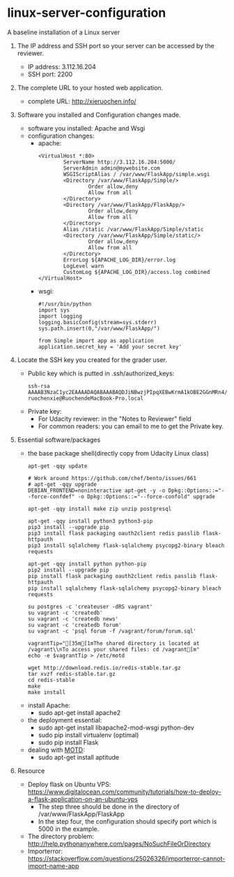 # linux-server-configuration

A baseline installation of a Linux server

1. The IP address and SSH port so your server can be accessed by the reviewer.
    - IP address: 3.112.16.204
    - SSH port: 2200

2. The complete URL to your hosted web application.
    - complete URL: http://xieruochen.info/

3. Software you installed and Configuration changes made.
    - software you installed: Apache and Wsgi
    - configuration changes: 
        - apache:
            ```
            <VirtualHost *:80>
                    ServerName http://3.112.16.204:5000/
                    ServerAdmin admin@mywebsite.com
                    WSGIScriptAlias / /var/www/FlaskApp/simple.wsgi
                    <Directory /var/www/FlaskApp/Simple/>
                            Order allow,deny
                            Allow from all
                    </Directory>
                    <Directory /var/www/FlaskApp/FlaskApp/>
                            Order allow,deny
                            Allow from all
                    </Directory>
                    Alias /static /var/www/FlaskApp/Simple/static
                    <Directory /var/www/FlaskApp/Simple/static/>
                            Order allow,deny
                            Allow from all
                    </Directory>
                    ErrorLog ${APACHE_LOG_DIR}/error.log
                    LogLevel warn
                    CustomLog ${APACHE_LOG_DIR}/access.log combined
            </VirtualHost>
            ```
        - wsgi: 
            ```
            #!/usr/bin/python
            import sys
            import logging
            logging.basicConfig(stream=sys.stderr)
            sys.path.insert(0,"/var/www/FlaskApp/")
            
            from Simple import app as application
            application.secret_key = 'Add your secret key'
            ```
        
4. Locate the SSH key you created for the grader user.
    - Public key which is putted in .ssh/authorized_keys: 
        ```
        ssh-rsa AAAAB3NzaC1yc2EAAAADAQABAAABAQDJiNBwzjPIpqXEBwKrmA1kOBE2GGnMRn4/pRLa/Gn5uf5OJgHT6sYOgO/rKljXAtq0H30o611GGhHoQD3Y5J8jIJyxryi4X2EK2aFjCraZaOKX+Y2MFMErtiTRHiguxVLFoIufToY2eLvGfFDRQYPDmFvUiTVSFAo6uiJKUF3DNj666g/NK09s9pdeg2azcUClMa5L69fc04fDbywHoSwBXJ9DEvWAL6CD0apNSKj9PWYKHLF4AejZnOJMDt4TSvRkxm6VvZ0fWPb3zmBa8bDU6PkLfrxPwyBLv65w0wEGeg2H1V6WkQa7Cwk3Pub2o26GznCjuaqCFvPuaJ6lX9BJ ruochenxie@RuochendeMacBook-Pro.local
        ```
    - Private key: 
        - For Udacity reviewer: in the "Notes to Reviewer" field
        - For common readers: you can email to me to get the Private key.
    
5. Essential software/packages
    - the base package shell(directly copy from Udacity Linux class)
        ```
        apt-get -qqy update

        # Work around https://github.com/chef/bento/issues/661
        # apt-get -qqy upgrade
        DEBIAN_FRONTEND=noninteractive apt-get -y -o Dpkg::Options::="--force-confdef" -o Dpkg::Options::="--force-confold" upgrade
    
        apt-get -qqy install make zip unzip postgresql
    
        apt-get -qqy install python3 python3-pip
        pip3 install --upgrade pip
        pip3 install flask packaging oauth2client redis passlib flask-httpauth
        pip3 install sqlalchemy flask-sqlalchemy psycopg2-binary bleach requests
    
        apt-get -qqy install python python-pip
        pip2 install --upgrade pip
        pip install flask packaging oauth2client redis passlib flask-httpauth
        pip install sqlalchemy flask-sqlalchemy psycopg2-binary bleach requests
    
        su postgres -c 'createuser -dRS vagrant'
        su vagrant -c 'createdb'
        su vagrant -c 'createdb news'
        su vagrant -c 'createdb forum'
        su vagrant -c 'psql forum -f /vagrant/forum/forum.sql'
    
        vagrantTip="[35m[1mThe shared directory is located at /vagrant\\nTo access your shared files: cd /vagrant[m"
        echo -e $vagrantTip > /etc/motd
    
        wget http://download.redis.io/redis-stable.tar.gz
        tar xvzf redis-stable.tar.gz
        cd redis-stable
        make
        make install
        ```
    - install Apache:
        - sudo apt-get install apache2
    - the deployment essential:
        - sudo apt-get install libapache2-mod-wsgi python-dev
        - sudo pip install virtualenv (optimal)
        - sudo pip install Flask
    - dealing with [MOTD](https://serverfault.com/questions/262751/update-ubuntu-10-04/262773#262773):
        - sudo apt-get install aptitude
    
6. Resource
    - Deploy flask on Ubuntu VPS: https://www.digitalocean.com/community/tutorials/how-to-deploy-a-flask-application-on-an-ubuntu-vps
        - The step three should be done in the directory of /var/www/FlaskApp/FlaskApp
        - In the step four, the configuration should specify port which is 5000 in the example.
    - The directory problem: http://help.pythonanywhere.com/pages/NoSuchFileOrDirectory
    - Importerror: https://stackoverflow.com/questions/25026326/importerror-cannot-import-name-app